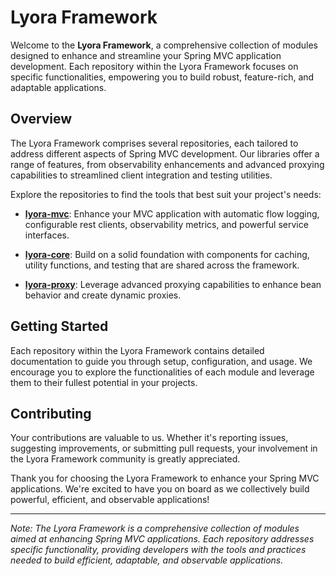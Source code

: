 # Lyora Framework

Welcome to the **Lyora Framework**, a comprehensive collection of modules designed to enhance and streamline your Spring MVC application development. Each repository within the Lyora Framework focuses on specific functionalities, empowering you to build robust, feature-rich, and adaptable applications.

## Overview

The Lyora Framework comprises several repositories, each tailored to address different aspects of Spring MVC development. Our libraries offer a range of features, from observability enhancements and advanced proxying capabilities to streamlined client integration and testing utilities.

Explore the repositories to find the tools that best suit your project's needs:

- **[lyora-mvc](https://github.com/lyora-framework/lyora-mvc)**:
  Enhance your MVC application with automatic flow logging, configurable rest clients, observability metrics, and powerful service interfaces.

- **[lyora-core](https://github.com/lyora-framework/lyora-core)**:
  Build on a solid foundation with components for caching, utility functions, and testing that are shared across the framework.

- **[lyora-proxy](https://github.com/lyora-framework/lyora-proxy)**:
  Leverage advanced proxying capabilities to enhance bean behavior and create dynamic proxies.
  
## Getting Started

Each repository within the Lyora Framework contains detailed documentation to guide you through setup, configuration, and usage. We encourage you to explore the functionalities of each module and leverage them to their fullest potential in your projects.

## Contributing

Your contributions are valuable to us. Whether it's reporting issues, suggesting improvements, or submitting pull requests, your involvement in the Lyora Framework community is greatly appreciated.

Thank you for choosing the Lyora Framework to enhance your Spring MVC applications. We're excited to have you on board as we collectively build powerful, efficient, and observable applications!

---

*Note: The Lyora Framework is a comprehensive collection of modules aimed at enhancing Spring MVC applications. Each repository addresses specific functionality, providing developers with the tools and practices needed to build efficient, adaptable, and observable applications.*
